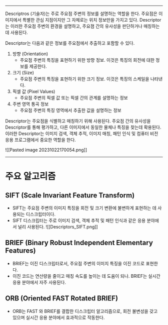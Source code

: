 
---
Descriptros (기술자)는 주로 주요점 주변의 정보를 설명하는 역할을 한다. 주요점은 이미지에서 특별한 관심 지점이지만 그 자체로는 위치 정보만을 가지고 있다. Descriptor 는 이러한 주요점 주변의 환경을 설명하고, 주요졈 간의 유사성을 판단하거나 매칭하는 데 사용된다.

Descriptor는 다음과 같은 정보를 주요점에서 추출하고 포함할 수 있다.
1. 방향 (Orientation)
   - 주요점 주변의 특징을 표현하기 위한 방향 정보. 이것은 특징의 회전에 대한 정보를 제공한다.
2. 크기 (Size)
   - 주요점 주변의 특징을 표현하기 위한 크기 정보. 이것은 특징의 스케일을 나타낸다.
3. 픽셀 값 (Pixel Values)
   - 주요점 주변의 픽셀 값 또는 픽셀 간의 관계를 설명하는 정보
4. 주변 영역 통곡 정보
   - 주요점 주변의 특징 영역에서 추출한 값을 설명하는 정보

Descriptor는 주요점을 식별하고 매칭하기 위해 사용된다. 주요점 간의 유사성을 Descriptor를 통해 평가하고, 다른 이미지에서 동일한 물체나 특징을 찾는데 확용된다. 이러한 Descriptor는 이미지 검색, 객체 추적, 이미지 매칭, 패턴 인식 및 컴퓨터 비전 응용 프로그램에서 중요한 역할을 한다.

![[Pasted image 20231022170054.png]]

---
# 주요 알고리즘
## SIFT (Scale Invariant Feature Transform)

- SIFT는 주요점 주변의 이미지 특징을 회전 및 크기 변환에 불변하게 표현하는 데 사용되는 디스크립터이다.
- SIFT 디스크립터는 주로 이미지 검색, 객체 추적 및 패턴 인식과 같은 응용 분야에서 널리 사용된다.
![[Descriptors_SIFT.png]]
## BRIEF (Binary Robust Independent Elementary Features)

- BRIEF는 이진 디스크립터로서, 주요점 주변의 이미지 특징을 이진 코드로 표현한다.
- 이진 코드는 연산량을 줄이고 매칭 속도를 높이는 데 도움이 되나. BRIEF는 실시간 응용 분야에서 자주 사용된다.
## ORB (Oriented FAST Rotated BRIEF)

- ORB는 FAST 와 BRIEF를 결합한 디스크립터 알고리즘으로, 회전 불변성을 갖고 있으며 실시간 응용 분야에서 효과적으로 작동한다.

